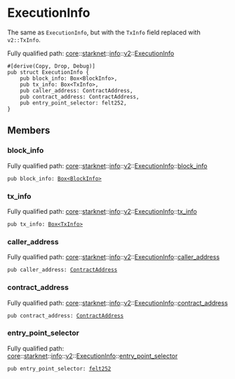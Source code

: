 # ExecutionInfo

The same as `ExecutionInfo`, but with the `TxInfo` field replaced with `v2::TxInfo`.

Fully qualified path: [core](./core.md)::[starknet](./core-starknet.md)::[info](./core-starknet-info.md)::[v2](./core-starknet-info-v2.md)::[ExecutionInfo](./core-starknet-info-v2-ExecutionInfo.md)

<pre><code class="language-cairo">#[derive(Copy, Drop, Debug)]
pub struct ExecutionInfo {
    pub block_info: Box&lt;BlockInfo&gt;,
    pub tx_info: Box&lt;TxInfo&gt;,
    pub caller_address: ContractAddress,
    pub contract_address: ContractAddress,
    pub entry_point_selector: felt252,
}</code></pre>

## Members

### block_info

Fully qualified path: [core](./core.md)::[starknet](./core-starknet.md)::[info](./core-starknet-info.md)::[v2](./core-starknet-info-v2.md)::[ExecutionInfo](./core-starknet-info-v2-ExecutionInfo.md)::[block_info](./core-starknet-info-v2-ExecutionInfo.md#block_info)

<pre><code class="language-cairo">pub block_info: <a href="core-box-Box.html">Box&lt;BlockInfo&gt;</a></code></pre>


### tx_info

Fully qualified path: [core](./core.md)::[starknet](./core-starknet.md)::[info](./core-starknet-info.md)::[v2](./core-starknet-info-v2.md)::[ExecutionInfo](./core-starknet-info-v2-ExecutionInfo.md)::[tx_info](./core-starknet-info-v2-ExecutionInfo.md#tx_info)

<pre><code class="language-cairo">pub tx_info: <a href="core-box-Box.html">Box&lt;TxInfo&gt;</a></code></pre>


### caller_address

Fully qualified path: [core](./core.md)::[starknet](./core-starknet.md)::[info](./core-starknet-info.md)::[v2](./core-starknet-info-v2.md)::[ExecutionInfo](./core-starknet-info-v2-ExecutionInfo.md)::[caller_address](./core-starknet-info-v2-ExecutionInfo.md#caller_address)

<pre><code class="language-cairo">pub caller_address: <a href="core-starknet-contract_address-ContractAddress.html">ContractAddress</a></code></pre>


### contract_address

Fully qualified path: [core](./core.md)::[starknet](./core-starknet.md)::[info](./core-starknet-info.md)::[v2](./core-starknet-info-v2.md)::[ExecutionInfo](./core-starknet-info-v2-ExecutionInfo.md)::[contract_address](./core-starknet-info-v2-ExecutionInfo.md#contract_address)

<pre><code class="language-cairo">pub contract_address: <a href="core-starknet-contract_address-ContractAddress.html">ContractAddress</a></code></pre>


### entry_point_selector

Fully qualified path: [core](./core.md)::[starknet](./core-starknet.md)::[info](./core-starknet-info.md)::[v2](./core-starknet-info-v2.md)::[ExecutionInfo](./core-starknet-info-v2-ExecutionInfo.md)::[entry_point_selector](./core-starknet-info-v2-ExecutionInfo.md#entry_point_selector)

<pre><code class="language-cairo">pub entry_point_selector: <a href="core-felt252.html">felt252</a></code></pre>


